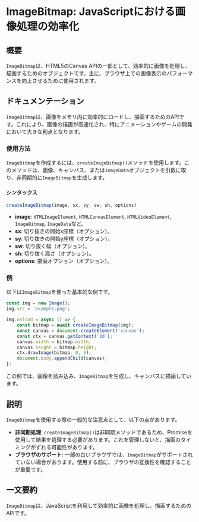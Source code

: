 <!--
Meta Description: # ImageBitmap: JavaScriptにおける画像処理の効率化 ## 概要 `ImageBitmap`は、HTML5のCanvas APIの一部として、効率的に画像を処理し、描画するためのオブジェクトです。主に、ブラウザ上での画像表示のパフォーマンスを向上させるために使用されます。 ##...
Meta Keywords: imagebitmap, canvas, オプション, createimagebitmap, const
-->

# ImageBitmap: JavaScriptにおける画像処理の効率化

## 概要
`ImageBitmap`は、HTML5のCanvas APIの一部として、効率的に画像を処理し、描画するためのオブジェクトです。主に、ブラウザ上での画像表示のパフォーマンスを向上させるために使用されます。

## ドキュメンテーション
`ImageBitmap`は、画像をメモリ内に効率的にロードし、描画するためのAPIです。これにより、画像の描画が高速化され、特にアニメーションやゲームの開発において大きな利点となります。

### 使用方法
`ImageBitmap`を作成するには、`createImageBitmap()`メソッドを使用します。このメソッドは、画像、キャンバス、または`ImageData`オブジェクトを引数に取り、非同期的に`ImageBitmap`を生成します。

#### シンタックス
```javascript
createImageBitmap(image, sx, sy, sw, sh, options)
```

- **image**: `HTMLImageElement`, `HTMLCanvasElement`, `HTMLVideoElement`, `ImageBitmap`, `ImageData`など。
- **sx**: 切り抜きの開始x座標（オプション）。
- **sy**: 切り抜きの開始y座標（オプション）。
- **sw**: 切り抜く幅（オプション）。
- **sh**: 切り抜く高さ（オプション）。
- **options**: 描画オプション（オプション）。

### 例
以下は`ImageBitmap`を使った基本的な例です。

```javascript
const img = new Image();
img.src = 'example.png';

img.onload = async () => {
    const bitmap = await createImageBitmap(img);
    const canvas = document.createElement('canvas');
    const ctx = canvas.getContext('2d');
    canvas.width = bitmap.width;
    canvas.height = bitmap.height;
    ctx.drawImage(bitmap, 0, 0);
    document.body.appendChild(canvas);
};
```

この例では、画像を読み込み、`ImageBitmap`を生成し、キャンバスに描画しています。

## 説明
`ImageBitmap`を使用する際の一般的な注意点として、以下の点があります。

- **非同期処理**: `createImageBitmap()`は非同期メソッドであるため、Promiseを使用して結果を処理する必要があります。これを管理しないと、描画のタイミングがずれる可能性があります。
- **ブラウザのサポート**: 一部の古いブラウザでは、`ImageBitmap`がサポートされていない場合があります。使用する前に、ブラウザの互換性を確認することが重要です。

## 一文要約
`ImageBitmap`は、JavaScriptを利用して効率的に画像を処理し、描画するためのAPIです。